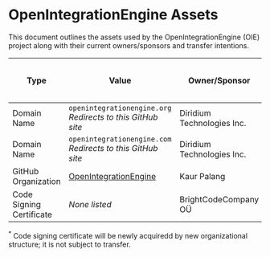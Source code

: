 # OpenIntegrationEngine Assets

This document outlines the assets used by the OpenIntegrationEngine (OIE) project along with their current owners/sponsors and transfer intentions.

| **Type**                  | **Value**                                 | **Owner/Sponsor**           | **Will Transfer to Final Organizational Structure** |
|---------------------------|-------------------------------------------|------------------------------|------------------------------------------------------|
| Domain Name               | `openintegrationengine.org`<br>*Redirects to this GitHub site* | Diridium Technologies Inc.   | Yes                                                  |
| Domain Name               | `openintegrationengine.com`<br>*Redirects to this GitHub site* | Diridium Technologies Inc.   | Yes                                                  |
| GitHub Organization       | [OpenIntegrationEngine](https://github.com/OpenIntegrationEngine) | Kaur Palang                  | Yes                                                  |
| Code Signing Certificate  | *None listed*                             | BrightCodeCompany OÜ         | No<sup>*</sup>                                      |

<sup>*</sup> Code signing certificate will be newly acquiredd by new organizational structure; it is not subject to transfer.

